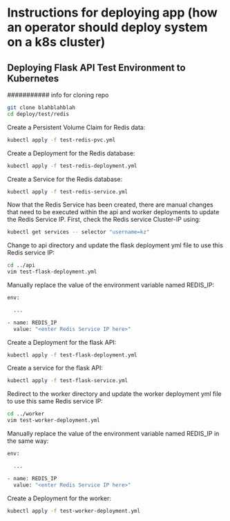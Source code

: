 
# Instructions for deploying app (how an operator should deploy system on a k8s cluster)

## Deploying Flask API Test Environment to Kubernetes

########### info for cloning repo

```bash
git clone blahblahblah
cd deploy/test/redis
```

Create a Persistent Volume Claim for Redis data:

```bash
kubectl apply -f test-redis-pvc.yml
```

Create a Deployment for the Redis database:

```bash
kubectl apply -f test-redis-deployment.yml
```

Create a Service for the Redis database:

```bash
kubectl apply -f test-redis-service.yml
```

Now that the Redis Service has been created, there are manual changes that need to be executed within the api and worker deployments to update the Redis Service IP. First, check the Redis service Cluster-IP using:

```bash
kubectl get services -- selector "username=kz"
```

Change to api directory and update the flask deployment yml file to use this Redis service IP:

```bash
cd ../api
vim test-flask-deployment.yml
```

Manually replace the value of the environment variable named REDIS_IP:

```bash
env:

  ...

- name: REDIS_IP
  value: "<enter Redis Service IP here>"
```

Create a Deployment for the flask API:

```bash
kubectl apply -f test-flask-deployment.yml
```

Create a service for the flask API:

```bash
kubectl apply -f test-flask-service.yml
```

Redirect to the worker directory and update the worker deployment yml file to use this same Redis service IP:

```bash
cd ../worker
vim test-worker-deployment.yml
```

Manually replace the value of the environment variable named REDIS_IP in the same way:

```bash
env:

  ...

- name: REDIS_IP
  value: "<enter Redis Service IP here>"
```

Create a Deployment for the worker:

```bash
kubectl apply -f test-worker-deployment.yml
```


